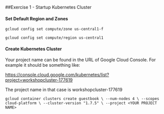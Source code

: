 ##Exercise 1 - Startup Kubernetes Cluster

#### Set Default Region and Zones

`gcloud config set compute/zone us-central1-f`

`gcloud config set compute/region us-central1`

#### Create Kubernetes Cluster

Your project name can be found in the URL of Google Cloud Console.  For example it should be something like:

https://console.cloud.google.com/kubernetes/list?project=workshopcluster-177619

The project name in that case is workshopcluster-177619

`gcloud container clusters create guestbook \
      --num-nodes 4 \
      --scopes cloud-platform \
      --cluster-version "1.7.5" \
      --project <YOUR PROJECT NAME>`
